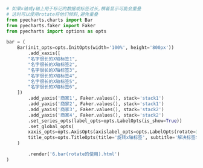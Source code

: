 
<BlogInfo title="10.柱状图rotate的使用" author="白日梦想猿" pv=0 read_times=0 pre_cost_time=0分46秒 category="pyecharts学习" tag_list="['pyecharts学习']" create_time="2021.01.21 14:00:20" update_time="2021.01.21 14:46:31" />

```python
# 如果x轴或y轴上用于标记的数据或标签过长,横着显示可能会重叠
# 这时可以使用rotate将他们倾斜,避免重叠
from pyecharts.charts import Bar
from pyecharts.faker import Faker
from pyecharts import options as opts

bar = (
    Bar(init_opts=opts.InitOpts(width='100%', height='800px'))
        .add_xaxis([
        "名字很长的X轴标签1",
        "名字很长的X轴标签2",
        "名字很长的X轴标签3",
        "名字很长的X轴标签4",
        "名字很长的X轴标签5",
        "名字很长的X轴标签6",
    ])
        .add_yaxis('商家1', Faker.values(), stack='stack1')
        .add_yaxis('商家2', Faker.values(), stack='stack1')
        .add_yaxis('商家3', Faker.values(), stack='stack2')
        .add_yaxis('商家4', Faker.values(), stack='stack2')
        .set_series_opts(label_opts=opts.LabelOpts(is_show=True))
        .set_global_opts(
        xaxis_opts=opts.AxisOpts(axislabel_opts=opts.LabelOpts(rotate=30)),  # 倾斜30度
        title_opts=opts.TitleOpts(title='旋转x轴标签', subtitle='解决标签名过长的问题')
    )

        .render('6.bar(rotate的使用).html')
)

```
